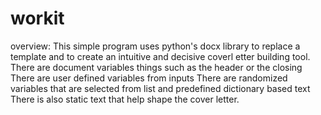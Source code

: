 # workit
overview: This simple program uses python's docx library to replace a template and to create an intuitive and decisive coverl etter building tool.  There are document variables things such as the header or the closing There are user defined variables from inputs There are randomized variables that are selected from list and predefined dictionary based text There is also static text that help shape the cover letter.

